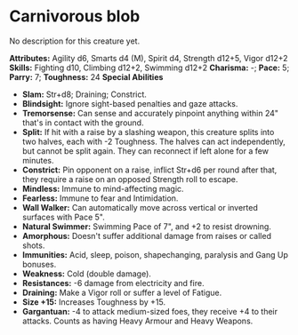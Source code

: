 # Carnivorous blob

No description for this creature yet.

**Attributes:** Agility d6, Smarts d4 (M), Spirit d4, Strength d12+5,
Vigor d12+2
**Skills:** Fighting d10, Climbing d12+2, Swimming d12+2
**Charisma:** -; **Pace:** 5; **Parry:** 7; **Toughness:** 24
**Special Abilities**

- **Slam:** Str+d8; Draining; Constrict.
- **Blindsight:** Ignore sight-based penalties and gaze attacks.
- **Tremorsense:** Can sense and accurately pinpoint anything within
24" that's in contact with the ground.
- **Split:** If hit with a raise by a slashing weapon, this creature
splits into two halves, each with -2 Toughness. The halves can act
independently, but cannot be split again. They can reconnect if left
alone for a few minutes.
- **Constrict:** Pin opponent on a raise, inflict Str+d6 per round after
that, they require a raise on an opposed Strength roll to escape.
- **Mindless:** Immune to mind-affecting magic.
- **Fearless:** Immune to fear and Intimidation.
- **Wall Walker:** Can automatically move across vertical or inverted
surfaces with Pace 5".
- **Natural Swimmer:** Swimming Pace of 7", and +2 to resist drowning.
- **Amorphous:** Doesn't suffer additional damage from raises or called
shots.
- **Immunities:** Acid, sleep, poison, shapechanging, paralysis and Gang
Up bonuses.
- **Weakness:** Cold (double damage).
- **Resistances:** -6 damage from electricity and fire.
- **Draining:** Make a Vigor roll or suffer a level of Fatigue.
- **Size +15:** Increases Toughness by +15.
- **Gargantuan:** -4 to attack medium-sized foes, they receive +4 to
their attacks. Counts as having Heavy Armour and Heavy Weapons.
